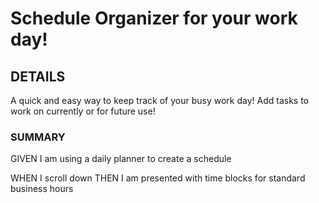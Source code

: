 # Schedule Organizer for your work day!

## DETAILS
A quick and easy way to keep track of your busy work day! Add tasks to work on currently or for future use!

### SUMMARY 
GIVEN I am using a daily planner to create a schedule
<!-- WHEN I open the planner
THEN the current day is displayed at the top of the calendar -->
WHEN I scroll down
THEN I am presented with time blocks for standard business hours
